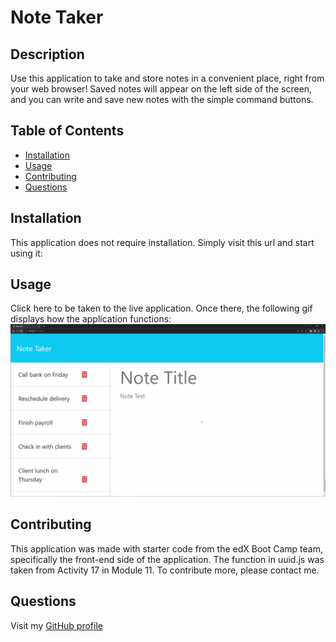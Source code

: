 # Note Taker

## Description
Use this application to take and store notes in a convenient place, right from your web browser! Saved notes will appear on the left side of the screen, and you can write and save new notes with the simple command buttons. 
  
## Table of Contents
  
- [Installation](#installation)
- [Usage](#usage)
- [Contributing](#contributing)
- [Questions](#questions)
  
## Installation
This application does not require installation. Simply visit this url and start using it:
  
## Usage
Click here to be taken to the live application. Once there, the following gif displays how the application functions:
![Application Gif](assets/11-express-homework-demo.gif)
  
## Contributing
This application was made with starter code from the edX Boot Camp team, specifically the front-end side of the application. The function in uuid.js was taken from Activity 17 in Module 11. To contribute more, please contact me.
  
## Questions
Visit my [GitHub profile](https://github.com/williamk31)